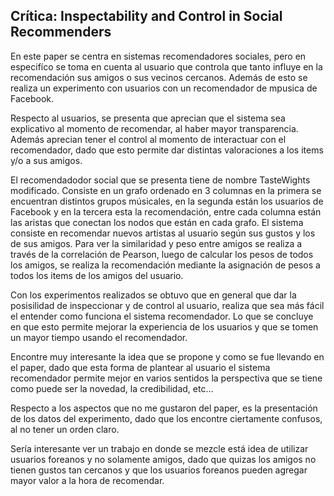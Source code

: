 ## Crítica: Inspectability and Control in Social Recommenders

En este paper se centra en sistemas recomendadores sociales, pero en especifíco se toma en cuenta al usuario que controla que tanto influye en la recomendación sus amigos o sus vecinos cercanos. Además de esto se realiza un experimento con usuarios con un recomendador de mpusica de Facebook.

Respecto al usuarios, se presenta que aprecian que el sistema sea explicativo al momento de recomendar, al haber mayor transparencia. Además aprecian tener el control al momento de interactuar con el recomendador, dado que esto permite dar distintas valoraciones a los items y/o a sus amigos.

El recomendadodor social que se presenta tiene de nombre TasteWights modificado. Consiste en un grafo ordenado en 3 columnas en la primera se encuentran distintos grupos músicales, en la segunda están los usuarios de Facebook y en la tercera esta la recomendación, entre cada columna están las aristas que conectan los nodos que están en cada grafo. El sistema consiste en recomendar nuevos artistas al usuario según sus gustos y los de sus amigos. Para ver la similaridad y peso entre amigos se realiza a través de la correlación de Pearson, luego de calcular los pesos de todos los amigos, se realiza la recomendación mediante la asignación de pesos a todos los items de los amigos del usuario. 

Con los experimentos realizados se obtuvo que en general que dar la posisilidad de inspeccionar y de control al usuario, realiza que sea más fácil el entender como funciona el sistema recomendador. Lo que se concluye en que esto permite mejorar la experiencia de los usuarios y que se tomen un mayor tiempo usando el recomendador.


Encontre muy interesante la idea que se propone y como se fue llevando en el paper, dado que esta forma de plantear al usuario el sistema recomendador permite mejor en varios sentidos la perspectiva que se tiene como puede ser la novedad, la credibilidad, etc... 

Respecto a los aspectos que no me gustaron del paper, es la presentación de los datos del experimento, dado que los encontre ciertamente confusos, al no tener un orden claro.

Sería interesante ver un trabajo en donde se mezcle está idea de utilizar usuarios foreanos y no solamente amigos, dado que quizas los amigos no tienen gustos tan cercanos y que los usuarios foreanos pueden agregar mayor valor a la hora de recomendar.